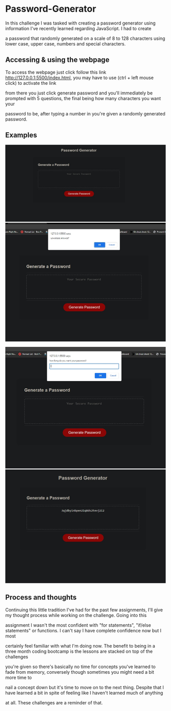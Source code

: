 # Password-Generator

In this challenge I was tasked with creating a password generator using information I've recently learned regarding JavaScript. I had to create

a password that randomly generated on a scale of 8 to 128 characters using lower case, upper case, numbers and special characters.

## Accessing & using the webpage

To access the webpage just click follow this link http://127.0.0.1:5500/index.html, you may have to use (ctrl + left mouse click) to activate the link

from there you just click generate password and you'll immediately be prompted with 5 questions, the final being how many characters you want your

password to be, after typing a number in you're given a randomly generated password.

## Examples 

![base page](assets/Screenshot%202023-04-06%20223007.jpg)      ![prompt 1](assets/Screenshot%202023-04-06%20223042.jpg)

![prompt 2](assets/Screenshot%202023-04-06%20223103.jpg)      ![generated password](assets/Screenshot%202023-04-06%20223143.jpg)

## Process and thoughts

Continuing this little tradition I've had for the past few assignments, I'll give my thought process while working on the challenge. Going into this 

assignment I wasn't the most confident with "for statements", "if/else statements" or functions. I can't say I have complete confidence now but I most

certainly feel familiar with what I'm doing now. The benefit to being in a three month coding bootcamp is the lessons are stacked on top of the challenges

you're given so there's basically no time for concepts you've learned to fade from memory, conversely though sometimes you might need a bit more time to 

nail a concept down but it's time to move on to the next thing. Despite that I have learned a bit in spite of feeling like I haven't learned much of anything

at all. These challenges are a reminder of that.